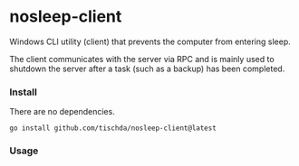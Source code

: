 ﻿# nosleep-client

Windows CLI utility (client) that prevents the computer from entering sleep.

The client communicates with the server via RPC and is mainly used to
shutdown the server after a task (such as a backup) has been completed.

### Install

There are no dependencies.

~~~
go install github.com/tischda/nosleep-client@latest
~~~

### Usage

~~~
~~~

